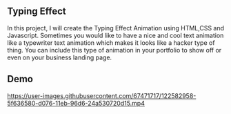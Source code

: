 ## Typing Effect

In this project, I will create the Typing Effect Animation using HTML,CSS and Javascript. Sometimes you would like to have a nice and cool text animation like a typewriter text animation which makes 
it looks like a hacker type of thing. You can include this type of animation in your portfolio to show off or even on your business landing page.

## Demo

https://user-images.githubusercontent.com/67471717/122582958-5f636580-d076-11eb-96d6-24a530720d15.mp4



